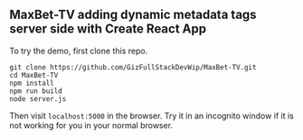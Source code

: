 ## MaxBet-TV adding dynamic metadata tags server side with Create React App

To try the demo, first clone this repo.

```
git clone https://github.com/GizFullStackDevWip/MaxBet-TV.git
cd MaxBet-TV
npm install
npm run build
node server.js
```

Then visit `localhost:5000` in the browser. Try it in an incognito window if it is not working for you in your normal browser. 

